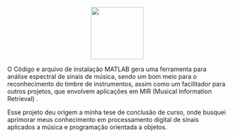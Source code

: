 <p align="center">
  <img width="120" height="120" src="https://github.com/jps-pereira/Timbral-Analysis/assets/145292371/12714c57-83fb-403d-8ca5-37cbf8edc8d8">
</p>


O Código e arquivo de instalação MATLAB gera uma ferramenta para análise espectral de sinais de música, sendo um bom meio para o reconhecimento do timbre de instrumentos, assim como um facilitador para outros projetos, que envolvem aplicações em MIR (Musical Information Retrieval) .

Esse projeto deu origem a minha tese de conclusão de curso, onde busquei aprimorar meus conhecimento em processamento digital de sinais aplicados a música e programação orientada a objetos.
